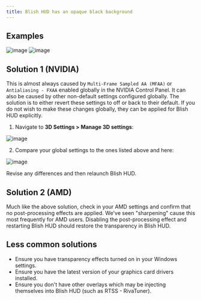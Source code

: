 ```yaml
---
title: Blish HUD has an opaque black background
---
```


## Examples

![image](https://user-images.githubusercontent.com/1950594/186517960-7a08a487-e279-415a-a5e6-e3a80d677f3b.png)
![image](https://user-images.githubusercontent.com/1950594/186518045-2b1a2d5c-6c72-4164-9e89-497095c2ce8c.png)

## Solution 1 (NVIDIA)

This is almost always caused by `Multi-Frame Sampled AA (MFAA)` or `Antialiasing - FXAA` enabled globally in the NVIDIA Control Panel.  It can also be caused by other non-default settings configured globally.  The solution is to either revert these settings to off or back to their default.  If you do not wish to make these changes globally, they can be applied for Blish HUD explicitly.

1) Navigate to **3D Settings > Manage 3D settings**:

![image](https://user-images.githubusercontent.com/1950594/186518421-36f03802-7005-495a-ab7f-f9f6046a9589.png)

2) Compare your global settings to the ones listed above and here:

![image](https://user-images.githubusercontent.com/1950594/186518693-f2da6e75-a7f2-4041-a995-11c8875f0b39.png)

Revise any differences and then relaunch Blish HUD.

## Solution 2 (AMD)

Much like the above solution, check in your AMD settings and confirm that no post-processing effects are applied.  We've seen "sharpening" cause this most frequently for AMD users.  Disabling the post-processing effect and restarting Blish HUD should restore the transparency in Blish HUD.

## Less common solutions

- Ensure you have transparency effects turned on in your Windows settings.
- Ensure you have the latest version of your graphics card drivers installed.
- Ensure you don't have other overlays which may be injecting themselves into Blish HUD (such as RTSS - RivaTuner).